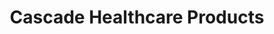 ---
title: "Cascade Healthcare Products"
url: /portland/cascade-healthcare-products/
shop: medical supply
---